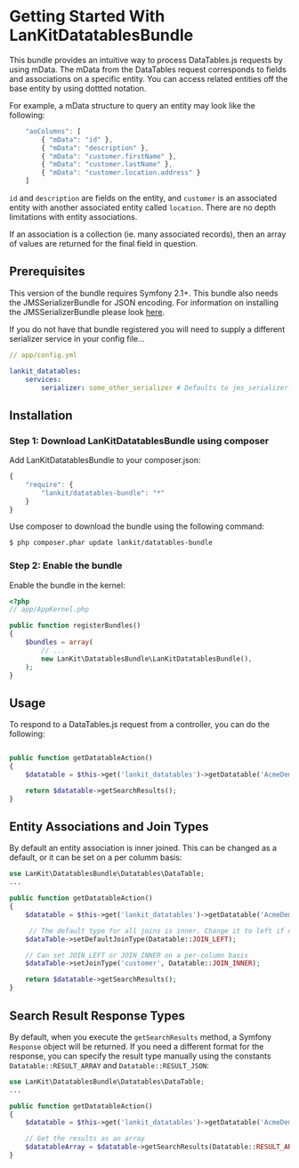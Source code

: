 Getting Started With LanKitDatatablesBundle
===========================================

This bundle provides an intuitive way to process DataTables.js requests by
using mData. The mData from the DataTables request corresponds to fields and
associations on a specific entity. You can access related entities off the 
base entity by using dottted notation.

For example, a mData structure to query an entity may look like the following:

``` js
    "aoColumns": [
        { "mData": "id" },
        { "mData": "description" },
        { "mData": "customer.firstName" },
        { "mData": "customer.lastName" },
        { "mData": "customer.location.address" }
    ]
```

`id` and `description` are fields on the entity, and `customer` is an associated
entity with another associated entity called `location`. There are no depth
limitations with entity associations.

If an association is a collection (ie. many associated records), then an array 
of values are returned for the final field in question.

## Prerequisites

This version of the bundle requires Symfony 2.1+. This bundle also needs the JMSSerializerBundle
for JSON encoding. For information on installing the JMSSerializerBundle please look [here](http://jmsyst.com/bundles/JMSSerializerBundle/master/installation).

If you do not have that bundle registered you will need to supply a different
serializer service in your config file...

```yml
// app/config.yml

lankit_datatables:
    services:
        serializer: some_other_serializer # Defaults to jms_serializer.serializer
```

## Installation

### Step 1: Download LanKitDatatablesBundle using composer

Add LanKitDatatablesBundle to your composer.json:

```js
{
    "require": {
        "lankit/datatables-bundle": "*"
    }
}
```

Use composer to download the bundle using the following command:

``` bash
$ php composer.phar update lankit/datatables-bundle
```

### Step 2: Enable the bundle

Enable the bundle in the kernel:

``` php
<?php
// app/AppKernel.php

public function registerBundles()
{
    $bundles = array(
        // ...
        new LanKit\DatatablesBundle\LanKitDatatablesBundle(),
    );
}
```

## Usage

To respond to a DataTables.js request from a controller, you can do the following:

``` php

public function getDatatableAction()
{
    $datatable = $this->get('lankit_datatables')->getDatatable('AcmeDemoBundle:Customer');

    return $datatable->getSearchResults();
}
```

## Entity Associations and Join Types

By default an entity association is inner joined. This can be changed as a default, or it
can be set on a per columm basis:

``` php
use LanKit\DatatablesBundle\Datatables\DataTable;
...

public function getDatatableAction()
{
    $datatable = $this->get('lankit_datatables')->getDatatable('AcmeDemoBundle:Customer');

     // The default type for all joins is inner. Change it to left if desired.
    $dataTable->setDefaultJoinType(Datatable::JOIN_LEFT);

    // Can set JOIN_LEFT or JOIN_INNER on a per-column basis
    $dataTable->setJoinType('customer', Datatable::JOIN_INNER);

    return $datatable->getSearchResults();
}
```

## Search Result Response Types

By default, when you execute the `getSearchResults` method, a Symfony `Response` object will be returned.
If you need a different format for the response, you can specify the result type manually using the
constants `Datatable::RESULT_ARRAY` and `Datatable::RESULT_JSON`:

``` php
use LanKit\DatatablesBundle\Datatables\DataTable;
...

public function getDatatableAction()
{
    $datatable = $this->get('lankit_datatables')->getDatatable('AcmeDemoBundle:Customer');

    // Get the results as an array
    $datatableArray = $datatable->getSearchResults(Datatable::RESULT_ARRAY);
}
```
